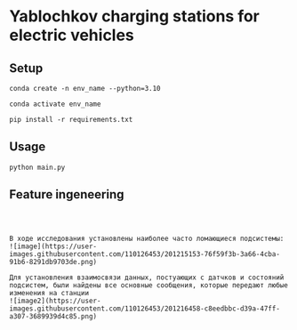 # Yablochkov charging stations for electric vehicles

## Setup
```Linux Kernel Module
conda create -n env_name --python=3.10

conda activate env_name

pip install -r requirements.txt
```
## Usage
```
python main.py
```
## Feature ingeneering
```



В ходе исследования установлены наиболее часто ломающиеся подсистемы:
![image](https://user-images.githubusercontent.com/110126453/201215153-76f59f3b-3a66-4cba-91b6-8291db9703de.png)

Для установления взаимосвязи данных, постуающих с датчков и состояний подсистем, были найдены все основные сообщения, которые передают любые изменения на станции
![image2](https://user-images.githubusercontent.com/110126453/201216458-c8eedbbc-d39a-47ff-a307-3689939d4c85.png)
